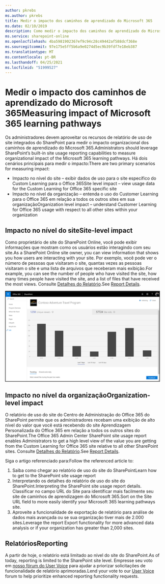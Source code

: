 ```yaml
---
author: pkrebs
ms.author: pkrebs
title: Medir o impacto dos caminhos de aprendizado do Microsoft 365
ms.date: 02/10/2019
description: Como medir o impacto dos caminhos de aprendizado do Microsoft 365
ms.service: sharepoint-online
ms.openlocfilehash: 4ba5981902367ef9c94c28c49442af588dcf368e
ms.sourcegitcommit: 97e175e5ff5b6a9e0274d5ec9b39fdf7e18eb387
ms.translationtype: MT
ms.contentlocale: pt-BR
ms.lasthandoff: 04/25/2021
ms.locfileid: "51999527"
---
```

# <a name="measuring-impact-of-microsoft-365-learning-pathways"></a><span data-ttu-id="bf476-103">Medir o impacto dos caminhos de aprendizado do Microsoft 365</span><span class="sxs-lookup"><span data-stu-id="bf476-103">Measuring impact of Microsoft 365 learning pathways</span></span>

<span data-ttu-id="bf476-104">Os administradores devem aproveitar os recursos de relatório de uso de site integrados do SharePoint para medir o impacto organizacional dos caminhos de aprendizado do Microsoft 365.</span><span class="sxs-lookup"><span data-stu-id="bf476-104">Administrators should leverage SharePoint’s built-in site usage reporting capabilities to measure organizational impact of the Microsoft 365 learning pathways.</span></span> <span data-ttu-id="bf476-105">Há dois cenários principais para medir o impacto:</span><span class="sxs-lookup"><span data-stu-id="bf476-105">There are two primary scenarios for measuring impact:</span></span> 
- <span data-ttu-id="bf476-106">Impacto no nível do site – exibir dados de uso para o site específico do Custom Learning para o Office 365</span><span class="sxs-lookup"><span data-stu-id="bf476-106">Site level impact – view usage data for the Custom Learning for Office 365 specific site</span></span> 
- <span data-ttu-id="bf476-107">Impacto no nível da organização – entenda o uso do Customer Learning para o Office 365 em relação a todos os outros sites em sua organização</span><span class="sxs-lookup"><span data-stu-id="bf476-107">Organization level impact – understand Customer Learning for Office 365 usage with respect to all other sites within your organization</span></span>

## <a name="site-level-impact"></a><span data-ttu-id="bf476-108">Impacto no nível do site</span><span class="sxs-lookup"><span data-stu-id="bf476-108">Site-level impact</span></span>

<span data-ttu-id="bf476-109">Como proprietário de site do SharePoint Online, você pode exibir informações que mostram como os usuários estão interagindo com seu site.</span><span class="sxs-lookup"><span data-stu-id="bf476-109">As a SharePoint Online site owner, you can view information that shows you how users are interacting with your site.</span></span> <span data-ttu-id="bf476-110">Por exemplo, você pode ver o número de pessoas que visitaram o site, quantas vezes as pessoas visitaram o site e uma lista de arquivos que receberam mais exibição.</span><span class="sxs-lookup"><span data-stu-id="bf476-110">For example, you can see the number of people who have visited the site, how many times people have visited the site, and a list of files that have received the most views.</span></span> <span data-ttu-id="bf476-111">Consulte [Detalhes do Relatório](https://support.office.com/article/view-usage-data-for-your-sharepoint-site-2fa8ddc2-c4b3-4268-8d26-a772dc55779e).</span><span class="sxs-lookup"><span data-stu-id="bf476-111">See [Report Details](https://support.office.com/article/view-usage-data-for-your-sharepoint-site-2fa8ddc2-c4b3-4268-8d26-a772dc55779e).</span></span> 

![cg-measureimpactreport.png](media/cg-measureimpactreport.png)

## <a name="organization-level-impact"></a><span data-ttu-id="bf476-113">Impacto no nível da organização</span><span class="sxs-lookup"><span data-stu-id="bf476-113">Organization-level impact</span></span>
<span data-ttu-id="bf476-114">O relatório de uso do site do Centro de Administração do Office 365 do SharePoint permite que os administradores recebam uma exibição de alto nível do valor que você está recebendo do site Aprendizagem Personalizada do Office 365 em relação a todos os outros sites do SharePoint.</span><span class="sxs-lookup"><span data-stu-id="bf476-114">The Office 365 Admin Center SharePoint site usage report enables Administrators to get a high level view of the value you are getting from the Custom Learning for Office 365 site relative to all other SharePoint sites.</span></span> <span data-ttu-id="bf476-115">Consulte [Detalhes do Relatório](/office365/admin/activity-reports/sharepoint-site-usage?view=o365-worldwide).</span><span class="sxs-lookup"><span data-stu-id="bf476-115">See [Report Details](/office365/admin/activity-reports/sharepoint-site-usage?view=o365-worldwide).</span></span>
 
<span data-ttu-id="bf476-116">Siga o artigo referenciado para:</span><span class="sxs-lookup"><span data-stu-id="bf476-116">Follow the referenced article to:</span></span> 
1. <span data-ttu-id="bf476-117">Saiba como chegar ao relatório de uso do site do SharePoint</span><span class="sxs-lookup"><span data-stu-id="bf476-117">Learn how to get to the SharePoint site usage report</span></span> 
2. <span data-ttu-id="bf476-118">Interpretando os detalhes do relatório de uso do site do SharePoint.</span><span class="sxs-lookup"><span data-stu-id="bf476-118">Interpreting the SharePoint site usage report details.</span></span> <span data-ttu-id="bf476-119">Classificar no campo URL do Site para identificar mais facilmente seu site de caminhos de aprendizagem do Microsoft 365.</span><span class="sxs-lookup"><span data-stu-id="bf476-119">Sort on the Site URL field to more easily identify your Microsoft 365 learning pathways site.</span></span> 
3. <span data-ttu-id="bf476-120">Aproveite a funcionalidade de exportação de relatório para análise de dados mais avançada ou se sua organização tiver mais de 2.000 sites.</span><span class="sxs-lookup"><span data-stu-id="bf476-120">Leverage the report Export functionality for more advanced data analysis or if your organization has greater than 2,000 sites.</span></span> 

## <a name="reporting"></a><span data-ttu-id="bf476-121">Relatórios</span><span class="sxs-lookup"><span data-stu-id="bf476-121">Reporting</span></span>

<span data-ttu-id="bf476-122">A partir de hoje, o relatório está limitado ao nível do site do SharePoint.</span><span class="sxs-lookup"><span data-stu-id="bf476-122">As of today, reporting is limited to the SharePoint site level.</span></span> <span data-ttu-id="bf476-123">Empresse seu voto em [nosso fórum do User Voice](https://go.microsoft.com/fwlink/?linkid=2109552) para ajudar a priorizar solicitações de funcionalidade de relatório aprimoradas.</span><span class="sxs-lookup"><span data-stu-id="bf476-123">Lend your vote to our [User Voice](https://go.microsoft.com/fwlink/?linkid=2109552) forum to help prioritize enhanced reporting functionality requests.</span></span>